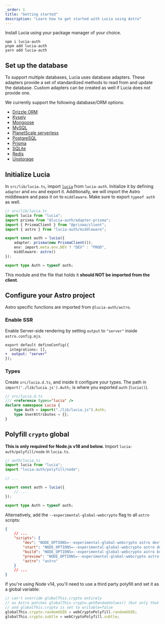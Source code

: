 ```yaml
---
_order: 1
title: "Getting started"
description: "Learn how to get started with Lucia using Astro"
---
```


Install Lucia using your package manager of your choice.

```
npm i lucia-auth
pnpm add lucia-auth
yarn add lucia-auth
```

## Set up the database

To support multiple databases, Lucia uses database adapters. These adapters provide a set of standardized methods to read from and update the database. Custom adapters can be created as well if Lucia does not provide one.

We currently support the following database/ORM options:

- [Drizzle ORM](/adapters/drizzle)
- [Kysely](/adapters/kysely)
- [Mongoose](/adapters/mongoose)
- [MySQL](/adapters/mysql)
- [PlanetScale serverless](/adapters/planetscale)
- [PostgreSQL](/adapters/postgresql)
- [Prisma](/adapters/prisma)
- [SQLite](/adapters/sqlite)
- [Redis](/adapters/redis)
- [Unstorage](/adapters/unstorage)

## Initialize Lucia

In `src/lib/lucia.ts`, import [`lucia`](/reference/lucia-auth/auth) from `lucia-auth`. Initialize it by defining `adapter` and `env` and export it. Additionally, we will import the Astro middleware and pass it on to `middleware`. Make sure to export `typeof auth` as well.

```ts
// src/lib/lucia.ts
import lucia from "lucia";
import prisma from "@lucia-auth/adapter-prisma";
import { PrismaClient } from "@prisma/client";
import { astro } from "lucia-auth/middleware";

export const auth = lucia({
	adapter: prisma(new PrismaClient()),
	env: import.meta.env.DEV ? "DEV" : "PROD",
	middleware: astro()
});

export type Auth = typeof auth;
```

This module and the file that holds it **should NOT be imported from the client**.

## Configure your Astro project

Astro specific functions are imported from `@lucia-auth/astro`.

### Enable SSR

Enable Server-side rendering by setting `output` to `"server"` inside `astro.config.mjs`.

```diff
export default defineConfig({
  integrations: [],
+  output: "server"
});
```

### Types

Create `src/lucia.d.ts`, and inside it configure your types. The path in `import('./lib/lucia.js').Auth;` is where you exported `auth` (`lucia()`).

```ts
// src/lucia.d.ts
/// <reference types="lucia" />
declare namespace Lucia {
	type Auth = import("./lib/lucia.js").Auth;
	type UserAttributes = {};
}
```

## Polyfill `crypto` global

**This is only required for Node.js v18 and below.** Import `lucia-auth/polyfill/node` in `lucia.ts`.

```ts
// auth/lucia.ts
import lucia from "lucia";
import "lucia-auth/polyfill/node";

// ...

export const auth = lucia({
	// ...
});

export type Auth = typeof auth;
```

Alternatively, add the `--experimental-global-webcrypto` flag to all `astro` scripts:

```json
{
	// ...
	"scripts": {
		"dev": "NODE_OPTIONS=--experimental-global-webcrypto astro dev",
		"start": "NODE_OPTIONS=--experimental-global-webcrypto astro dev",
		"build": "NODE_OPTIONS=--experimental-global-webcrypto astro build",
		"preview": "NODE_OPTIONS=--experimental-global-webcrypto astro preview",
		"astro": "astro"
	}
	// ...
}
```

If you're using Node v14, you'll need to use a third party polyfill and set it as a global variable:

```ts
// can't override globalThis.crypto entirely
// as Astro patches globalThis.crypto.getRandomValues() (but only that method)
// and globalThis.crypto is set to writable=false
globalThis.crypto.randomUUID = webCryptoPolyfill.randomUUID;
globalThis.crypto.subtle = webCryptoPolyfill.subtle;
```
